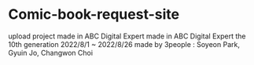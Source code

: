 # Comic-book-request-site

upload project made in ABC Digital Expert
made in ABC Digital Expert the 10th generation
2022/8/1 ~ 2022/8/26
made by 3people : Soyeon Park, Gyuin Jo, Changwon Choi
